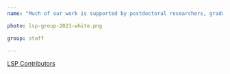 ```yaml
---
name: "Much of our work is supported by postdoctoral researchers, graduate students, and staff at the Laboratory of Systems Pharmacology. Visit the LSP website to learn more."

photo: lsp-group-2023-white.png

group: staff

---
```


<a href="https://labsyspharm.org/people/fellows-students/" class="arrow-button" target="_blank">LSP Contributors</a>
